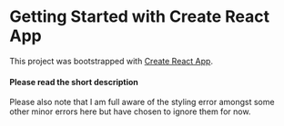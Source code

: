 # Getting Started with Create React App

This project was bootstrapped with [Create React App](https://github.com/facebook/create-react-app).

<h4>Please read the short description</h4>
<p>Please also note that I am full aware of the styling error amongst some other minor errors here but have chosen to ignore them for now.</p>
